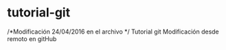 # tutorial-git
/*Modificación 24/04/2016 en el archivo */
Tutorial git
Modificación desde remoto en gitHub

